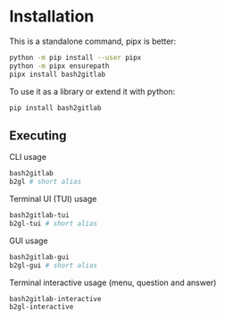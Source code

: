# Installation

This is a standalone command, pipx is better:

```bash
python -m pip install --user pipx
python -m pipx ensurepath
pipx install bash2gitlab
```

To use it as a library or extend it with python:

```bash
pip install bash2gitlab
```

## Executing

CLI usage

```bash
bash2gitlab
b2gl # short alias
```

Terminal UI (TUI) usage

```bash
bash2gitlab-tui
b2gl-tui # short alias
```

GUI usage

```bash
bash2gitlab-gui
b2gl-gui # short alias
```

Terminal interactive usage (menu, question and answer)

```bash
bash2gitlab-interactive
b2gl-interactive
```
